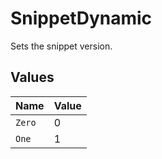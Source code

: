 # SnippetDynamic

Sets the snippet version.


## Values

| Name   | Value  |
| ------ | ------ |
| `Zero` | 0      |
| `One`  | 1      |